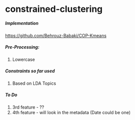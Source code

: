 # constrained-clustering

##### Implementation
https://github.com/Behrouz-Babaki/COP-Kmeans

##### Pre-Processing:
1. Lowercase

##### Constraints so far used
1. Based on LDA Topics

##### To Do

1. 3rd feature - ??
2. 4th feature - will look in the metadata (Date could be one)

